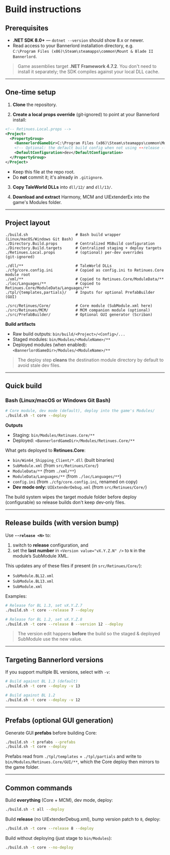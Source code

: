 # Build instructions

## Prerequisites

- **.NET SDK 8.0+** — `dotnet --version` should show 8.x or newer.
- Read access to your Bannerlord installation directory, e.g.  
  `C:\Program Files (x86)\Steam\steamapps\common\Mount & Blade II Bannerlord`.

> Game assemblies target **.NET Framework 4.7.2**. You don't need to install it separately; the SDK compiles against your local DLL cache.

---

## One‑time setup

1) **Clone** the repository.

2) **Create a local props override** (git‑ignored) to point at your Bannerlord install:

```xml
<!-- Retinues.Local.props -->
<Project>
  <PropertyGroup>
    <BannerlordGameDir>C:\Program Files (x86)\Steam\steamapps\common\Mount &amp; Blade II Bannerlord</BannerlordGameDir>
    <!-- Optional: the default build config when not using --release -->
    <DefaultConfiguration>dev</DefaultConfiguration>
  </PropertyGroup>
</Project>
```

- Keep this file at the repo root.
- Do **not** commit it; it's already in `.gitignore`.

3) **Copy TaleWorld DLLs** into `dll/12/` and `dll/13/`.

4) **Download and extract** Harmony, MCM and UIExtenderEx into the game's Modules folder.

---

## Project layout

```
./build.sh                     # Bash build wrapper (Linux/macOS/Windows Git Bash)
./Directory.Build.props        # Centralized MSBuild configuration
./Directory.Build.targets      # Centralized staging + deploy targets
./Retinues.Local.props         # (optional) per‑dev overrides (git‑ignored)

./dll/**                       # TaleWorld DLLs
./cfg/core.config.ini          # Copied as config.ini to Retinues.Core module root
./xml/**                       # Copied to Retinues.Core/ModuleData/**
./loc/Languages/**             # Copied to Retinues.Core/ModuleData/Languages/**
./tpl/{templates,partials}/    # Inputs for optional PrefabBuilder (GUI)

./src/Retinues/Core/           # Core module (SubModule.xml here)
./src/Retinues/MCM/            # MCM companion module (optional)
./src/PrefabBuilder/           # Optional GUI generator (Scriban)
```

**Build artifacts**
- Raw build outputs: `bin/build/<Project>/<Config>/...`
- Staged modules: `bin/Modules/<ModuleName>/**`
- Deployed modules (when enabled): `<BannerlordGameDir>/Modules/<ModuleName>/**`

> The deploy step **cleans** the destination module directory by default to avoid stale dev files.

---

## Quick build

### Bash (Linux/macOS or Windows Git Bash)

```bash
# Core module, dev mode (default), deploy into the game's Modules/
./build.sh -t core --deploy
```

**Outputs**
- Staging: `bin/Modules/Retinues.Core/**`
- Deployed: `<BannerlordGameDir>/Modules/Retinues.Core/**`

What gets deployed to **Retinues.Core**:
- `bin/Win64_Shipping_Client/*.dll` (built binaries)
- `SubModule.xml` (from `src/Retinues/Core/`)
- `ModuleData/**` (from `./xml/**`)
- `ModuleData/Languages/**` (from `./loc/Languages/**`)
- `config.ini` (from `./cfg/core.config.ini`, renamed on copy)
- **Dev mode only:** `UIExtenderDebug.xml` (from `src/Retinues/Core/`)

The build system wipes the target module folder before deploy (configurable) so release builds don't keep dev‑only files.

---

## Release builds (with version bump)

Use **`--release <N>`** to:
1) switch to **release** configuration, and
2) set the **last number** in `<Version value="vX.Y.Z.N" />` to `N` in the module’s SubModule XML.

This updates any of these files if present (in `src/Retinues/Core/`):
- `SubModule.BL12.xml`
- `SubModule.BL13.xml`
- `SubModule.xml`

Examples:
```bash
# Release for BL 1.3, set vX.Y.Z.7
./build.sh -t core --release 7 --deploy

# Release for BL 1.2, set vX.Y.Z.8
./build.sh -t core --release 8 --version 12 --deploy
```

> The version edit happens **before** the build so the staged & deployed SubModule use the new value.

---

## Targeting Bannerlord versions

If you support multiple BL versions, select with `-v`:

```bash
# Build against BL 1.3 (default)
./build.sh -t core --deploy -v 13

# Build against BL 1.2
./build.sh -t core --deploy -v 12
```

---

## Prefabs (optional GUI generation)

Generate GUI **prefabs** before building Core:
```bash
./build.sh -t prefabs --prefabs
./build.sh -t core --deploy
```
Prefabs read from `./tpl/templates` + `./tpl/partials` and write to `bin/Modules/Retinues.Core/GUI/**`, which the Core deploy then mirrors to the game folder.

---

## Common commands

Build **everything** (Core + MCM), dev mode, deploy:
```bash
./build.sh -t all --deploy
```

Build **release** (no UIExtenderDebug.xml), bump version patch to `8`, deploy:
```bash
./build.sh -t core --release 8 --deploy
```

Build without deploying (just stage to `bin/Modules`):
```bash
./build.sh -t core --no-deploy
```
